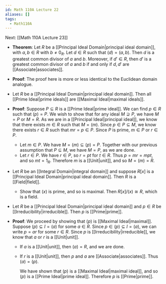 ```yaml
---
id: Math 110A Lecture 22
aliases: []
tags:
  - Math110A
---
```


Next: [[Math 110A Lecture 23]]

- **Theorem**: Let $R$ be a [[Principal Ideal Domain|principal ideal domain]],
  with $a, b\in R$ with $b\neq 0_R$. Let $d\in R$ such that $(d) = (a, b)$. Then
  $d$ is a greatest common divisor of $a$ and $b$. Moreover, if $d'\in R$, then
  $d'$ is a greatest common divisor of $a$ and $b$ if and only if $d, d'$ are
  [[Associate|associates]].
- **Proof**: The proof here is more or less identical to the Euclidean domain
  analogue.
- Let $R$ be a [[Principal Ideal Domain|principal ideal domain]]. Then all
  [[Prime Ideal|prime ideals]] are [[Maximal Ideal|maximal ideals]].
- **Proof**: Suppose $P\subseteq R$ is a [[Prime Ideal|prime ideal]]. We can
  find $p\in R$ such that $(p) = P$. We wish to show that for any ideal
  $M\supseteq P$, we have $M = P$ or $M = R$. As we are in a
  [[Principal Ideal|principal ideal]], we know that there exists $m\in R$ such
  that $M = (m)$. Since $p\in P\subseteq M$, we know there exists $r\in R$ such
  that $mr = p\in P$. Since $P$ is prime, $m\in P$ or $r\in P$.
  - Let $m\in P$. We have $M = (m)\subseteq (p) = P$. Together with our previous
    assumption that $P\subseteq M$, we have $M = P$, as we are done.
  - Let $r\in P$. We have $r\in P$, so $r = pt$ for $t\in R$. Thus
    $p = mr = mpt$, and so $mt = 1_R$. Therefore $m$ is a [[Unit|unit]], and so
    $M = (m) = R$.
- Let $R$ be an [[Integral Domain|integral domain]] and suppose $R[x]$ is a
  [[Principal Ideal Domain|principal ideal domain]]. Then $R$ is a
  [[Field|field]].
  - Show that $(x)$ is prime, and so is maximal. Then $R[x] / (x)\cong R$, which
    is a field.
- Let $R$ be a [[Principal Ideal Domain|principal ideal domain]] and $p\in R$ be
  [[Irreducibility|irreducible]]. Then $p$ is [[Prime|prime]].
- **Proof**: We proceed by showing that $(p)$ is [[Maximal Ideal|maximal]].
  Suppose $(p)\subseteq I = (a)$ for some $a\in R$. Since
  $p\in (p)\subseteq I = (a)$, we can write $p = ar$ for some $r\in R$. Since
  $p$ is [[Irreducibility|irreducible]], we know that $a$ or $r$ is a
  [[Unit|unit]].

  - If $a$ is a [[Unit|unit]], then $(a) = R$, and we are done.
  - If $r$ is a [[Unit|unit]], then $p$ and $a$ are [[Associate|associates]].
    Thus $(a) = (p)$.

    We have shown that $(p)$ is a [[Maximal Ideal|maximal ideal]], and so $(p)$
    is a [[Prime Ideal|prime ideal]]. Therefore $p$ is [[Prime|prime]].
